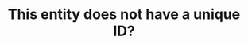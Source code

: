 ---
title: "This entity does not have a unique ID?"
description: "This entity does not have a unique ID?"
ha_category: Configuration
---